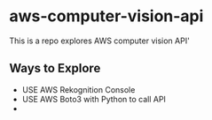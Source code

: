 # aws-computer-vision-api
This is a repo explores AWS computer vision API'

## Ways to Explore

* USE AWS Rekognition Console
* USE AWS Boto3 with Python to call API
* 




